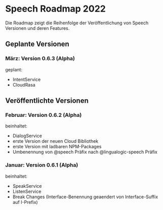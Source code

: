 # Speech Roadmap 2022

Die Roadmap zeigt die Reihenfolge der Veröffentlichung von Speech Versionen und deren Features.


## Geplante Versionen


### März: Version 0.6.3 (Alpha)

geplant:

* IntentService
* CloudRasa


## Veröffentlichte Versionen


### Februar: Version 0.6.2 (Alpha)

beinhaltet:

* DialogService
* erste Version der neuen Cloud Bibliothek
* erste Version mit ladbaren NPM-Packages
* Umbenennung von @speech Präfix nach @lingualogic-speech Präfix


### Januar: Version 0.6.1 (Alpha)

beinhaltet:

* SpeakService
* ListenService
* Break Changes (Interface-Benennung geaendert von Interface-Suffix auf I-Prefix)


